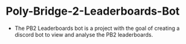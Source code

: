 # Poly-Bridge-2-Leaderboards-Bot
- The PB2 Leaderboards bot is a project with the goal of creating a discord bot to view and analyse the PB2 leaderboards.

